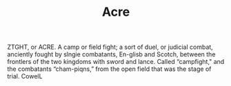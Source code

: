 ---
title: Acre
letter: A
permalink: "/definitions/acre-2.html"
body: ZTGHT, or ACRE. A camp or field fight; a sort of duel, or judicial combat, anciently
  fought by slngie combatants, En-glisb and Scotch, between the frontlers of the two
  kingdoms with sword and lance. Called “campfight," and the combatants “cham-piqns,”
  from the open field that was the stage of trial. CowelL
published_at: '2018-07-07'
layout: post
---